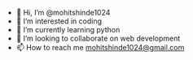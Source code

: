- 👋 Hi, I’m @mohitshinde1024
- 👀 I’m interested in coding
- 🌱 I’m currently learning python
- 💞️ I’m looking to collaborate on web development
- 📫 How to reach me mohitshinde1024@gmail.com

<!---
mohitshinde1024/mohitshinde1024 is a ✨ special ✨ repository because its `README.md` (this file) appears on your GitHub profile.
You can click the Preview link to take a look at your changes.
--->

